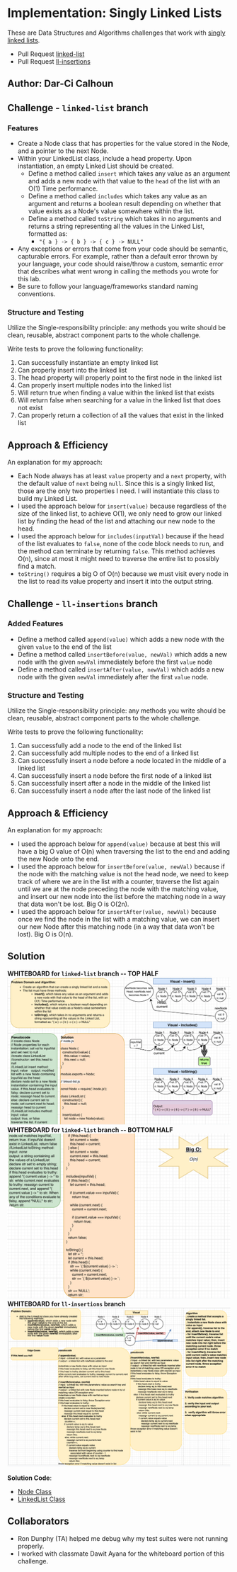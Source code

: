 # Implementation: Singly Linked Lists

These are Data Structures and Algorithms challenges that work with [singly linked lists](https://www.educative.io/edpresso/what-is-a-singly-linked-list).

- Pull Request [linked-list](https://github.com/dcalhoun286/data-structures-and-algorithms/pull/31)
- Pull Request [ll-insertions](https://github.com/dcalhoun286/data-structures-and-algorithms/pull/32)

## Author: Dar-Ci Calhoun

## Challenge - `linked-list` branch

### Features

- Create a Node class that has properties for the value stored in the Node, and a pointer to the next Node.
- Within your LinkedList class, include a head property. Upon instantiation, an empty Linked List should be created.
  - Define a method called `insert` which takes any value as an argument and adds a new node with that value to the `head` of the list with an O(1) Time performance.
  - Define a method called `includes` which takes any value as an argument and returns a boolean result depending on whether that value exists as a Node's value somewhere within the list.
  - Define a method called `toString` which takes in no arguments and returns a string representing all the values in the Linked List, formatted as:
    - `"{ a } -> { b } -> { c } -> NULL"`
- Any exceptions or errors that come from your code should be semantic, capturable errors. For example, rather than a default error thrown by your language, your code should raise/throw a custom, semantic error that describes what went wrong in calling the methods you wrote for this lab.
- Be sure to follow your language/frameworks standard naming conventions.

### Structure and Testing

Utilize the Single-responsibility principle: any methods you write should be clean, reusable, abstract component parts to the whole challenge.

Write tests to prove the following functionality:

1. Can successfully instantiate an empty linked list
1. Can properly insert into the linked list
1. The head property will properly point to the first node in the linked list
1. Can properly insert multiple nodes into the linked list
1. Will return true when finding a value within the linked list that exists
1. Will return false when searching for a value in the linked list that does not exist
1. Can properly return a collection of all the values that exist in the linked list

## Approach & Efficiency

An explanation for my approach:

- Each Node always has at least `value` property and a `next` property, with the default value of `next` being `null`. Since this is a singly linked list, those are the only two properties I need. I will instantiate this class to build my Linked List.
- I used the approach below for `insert(value)` because regardless of the size of the linked list, to achieve O(1), we only need to grow our linked list by finding the head of the list and attaching our new node to the head.
- I used the approach below for `includes(inputVal)` because if the head of the list evaluates to `false`, none of the code block needs to run, and the method can terminate by returning `false`. This method achieves O(n), since at most it might need to traverse the entire list to possibly find a match.
- `toString()` requires a big O of O(n) because we must visit every node in the list to read its value property and insert it into the output string.

## Challenge - `ll-insertions` branch

### Added Features

- Define a method called `append(value)` which adds a new node with the given `value` to the end of the list
- Define a method called `insertBefore(value, newVal)` which adds a new node with the given `newVal` immediately before the first `value` node
- Define a method called `insertAfter(value, newVal)` which adds a new node with the given `newVal` immediately after the first `value` node.

### Structure and Testing

Utilize the Single-responsibility principle: any methods you write should be clean, reusable, abstract component parts to the whole challenge.

Write tests to prove the following functionality:

1. Can successfully add a node to the end of the linked list
1. Can successfully add multiple nodes to the end of a linked list
1. Can successfully insert a node before a node located in the middle of a linked list
1. Can successfully insert a node before the first node of a linked list
1. Can successfully insert after a node in the middle of the linked list
1. Can successfully insert a node after the last node of the linked list

## Approach & Efficiency

An explanation for my approach:

- I used the approach below for `append(value)` because at best this will have a big O value of O(n) when traversing the list to the end and adding the new Node onto the end.
- I used the approach below for `insertBefore(value, newVal)` because if the node with the matching value is not the head node, we need to keep track of where we are in the list with a counter, traverse the list again until we are at the node preceding the node with the matching value, and insert our new node into the list before the matching node in a way that data won't be lost. Big O is O(2n).
- I used the approach below for `insertAfter(value, newVal)` because once we find the node in the list with a matching value, we can insert our new Node after this matching node (in a way that data won't be lost). Big O is O(n).

## Solution

**WHITEBOARD for `linked-list` branch -- TOP HALF**
![whiteboard1-linked-list](./assets/linked-list1.png)
**WHITEBOARD for `linked-list` branch -- BOTTOM HALF**
![whiteboard2-linked-list](./assets/linked-list2.png)
**WHITEBOARD for `ll-insertions` branch**
![ll-insertions](./assets/ll-insertions.png)

**Solution Code**:

- [Node Class](./lib/node.js)
- [LinkedList Class](./lib/linked-list.js)

## Collaborators

- Ron Dunphy (TA) helped me debug why my test suites were not running properly.
- I worked with classmate Dawit Ayana for the whiteboard portion of this challenge.
